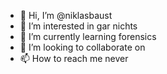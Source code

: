 - 👋 Hi, I’m @niklasbaust
- 👀 I’m interested in gar nichts
- 🌱 I’m currently learning forensics
- 💞️ I’m looking to collaborate on
- 📫 How to reach me never

<!---
niklasbaust/niklasbaust is a ✨ special ✨ repository because its `README.md` (this file) appears on your GitHub profile.
You can click the Preview link to take a look at your changes.
--->
